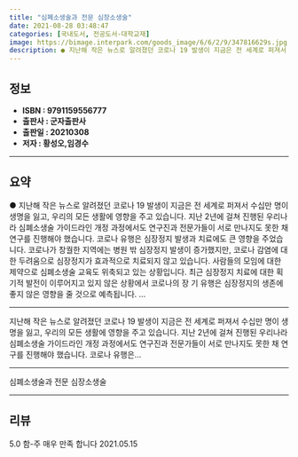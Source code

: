 ```yaml
---
title: "심폐소생술과 전문 심장소생술"
date: 2021-08-28 03:48:47
categories: [국내도서, 전공도서-대학교재]
image: https://bimage.interpark.com/goods_image/6/6/2/9/347816629s.jpg
description: ● 지난해 작은 뉴스로 알려졌던 코로나 19 발생이 지금은 전 세계로 퍼져서 수십만 명이 생명을 잃고, 우리의 모든 생활에 영향을 주고 있습니다. 지난 2년에 걸쳐 진행된 우리나라 심폐소생술 가이드라인 개정 과정에서도 연구진과 전문가들이 서로 만나지도 못한 채 연구를 진행해야 했습니다
---
```


## **정보**

- **ISBN : 9791159556777**
- **출판사 : 군자출판사**
- **출판일 : 20210308**
- **저자 : 황성오,임경수**

------



## **요약**

●  지난해 작은 뉴스로 알려졌던 코로나 19 발생이 지금은 전 세계로 퍼져서 수십만 명이 생명을 잃고, 우리의 모든 생활에 영향을 주고 있습니다. 지난 2년에 걸쳐 진행된 우리나라 심폐소생술 가이드라인 개정 과정에서도 연구진과 전문가들이 서로 만나지도 못한 채 연구를 진행해야 했습니다. 코로나 유행은 심장정지 발생과 치료에도 큰 영향을 주었습니다. 코로나가 창궐한 지역에는 병원 밖 심장정지 발생이 증가했지만, 코로나 감염에 대한 두려움으로 심장정지가 효과적으로 치료되지 않고 있습니다. 사람들의 모임에 대한 제약으로 심폐소생술 교육도 위축되고 있는 상황입니다. 최근 심장정지 치료에 대한 획기적 발전이 이루어지고 있지 않은 상황에서 코로나의 장 기 유행은 심장정지의 생존에 좋지 않은 영향을 줄 것으로 예측됩니다. ...

------

지난해 작은 뉴스로 알려졌던 코로나 19 발생이 지금은 전 세계로 퍼져서 수십만 명이 생명을 잃고, 우리의 모든 생활에 영향을 주고 있습니다. 지난 2년에 걸쳐 진행된 우리나라 심폐소생술 가이드라인 개정 과정에서도 연구진과 전문가들이 서로 만나지도 못한 채 연구를 진행해야 했습니다. 코로나 유행은... 

------


심폐소생술과 전문 심장소생술 

------


## **리뷰** 

5.0 함-주 매우 만족 합니다 2021.05.15 <br/>